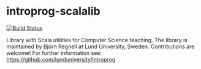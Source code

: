 # introprog-scalalib

[![Build Status](https://travis-ci.org/lunduniversity/introprog-scalalib.svg?branch=master)](https://travis-ci.org/lunduniversity/introprog-scalalib)

Library with Scala utilities for Computer Science teaching. The library is maintained by Björn Regnell at Lund University, Sweden. Contributions are welcome! For further information see: https://github.com/lunduniversity/introprog
